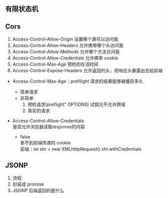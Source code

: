 ## 有限状态机  

## Cors  
1. Access-Control-Allow-Origin 设置哪个源可以访问我  
2. Access-Control-Allow-Headers 允许携带哪个头访问我  
3. Access-Control-Allow-Methods 允许哪个方法访问我  
4. Access-Control-Allow-Credentials 允许携带 cookie  
5. Access-Control-Max-Age 预检的存活时间  
6. Access-Control-Expose-Headers 允许返回的头，把响应头暴露出去给前端  

- Access-Control-Max-Age：prefilight 请求的结果能够被缓存多久  
  - 简单请求  
  - 非简单  
    1. 预检请求(preflight" OPTIONS) 试探允不允许跨域  
    2. 真实的请求  

- Access-Control-Allow-Credentials  
是否允许浏览器读取response的内容  
  - false  
    拿不到前端传递的 cookie  
    前端：let xhr = new XMLHttpRequest() xhr.withCredentials  

## JSONP  
1. 流程  
2. 封装成 promise   
3. JSONP 后端返回的是什么  